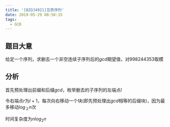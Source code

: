```yaml
---
title: '[BZOJ4921]互质序列'
date: 2019-05-29 08:58:15
tags:
  - GCD
---
```


## 题目大意

给定一个序列，求删去一个非空连续子序列后的$gcd$期望值，对998244353取模

## 分析

首先预处理出前缀和后缀$gcd$，枚举删去的子序列的左端点$l$

令右端点$r$为$l+1$，每次向右移动一个块(即先预处理出$gcd$相等的后缀块)，因为最多移动$log_２n$次

时间复杂度为$nlog_2n$
